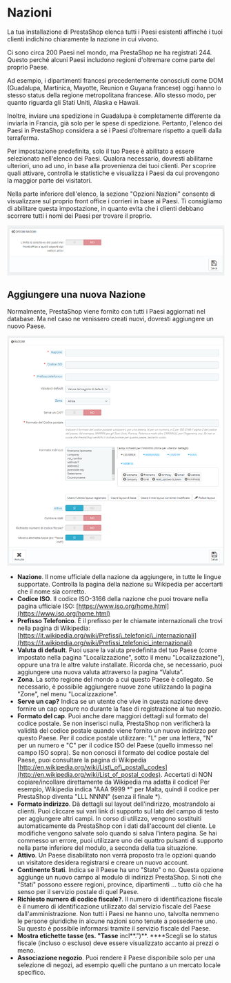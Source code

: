 # Nazioni

La tua installazione di PrestaShop elenca tutti i Paesi esistenti affinché i tuoi clienti indichino chiaramente la nazione in cui vivono.

Ci sono circa 200 Paesi nel mondo, ma PrestaShop ne ha registrati 244. Questo perché alcuni Paesi includono regioni d'oltremare come parte del proprio Paese.

Ad esempio, i dipartimenti francesi precedentemente conosciuti come DOM \(Guadalupa, Martinica, Mayotte, Reunion e Guyana francese\) oggi hanno lo stesso status della regione metropolitana francese. Allo stesso modo, per quanto riguarda gli Stati Uniti, Alaska e Hawaii.

Inoltre, inviare una spedizione in Guadalupa è completamente differente da inviarla in Francia, già solo per le spese di spedizione. Pertanto, l'elenco dei Paesi in PrestaShop considera a sé i Paesi d’oltremare rispetto a quelli dalla terraferma.

Per impostazione predefinita, solo il tuo Paese è abilitato a essere selezionato nell'elenco dei Paesi. Qualora necessario, dovresti abilitarne ulteriori, uno ad uno, in base alla provenienza dei tuoi clienti. Per scoprire quali attivare, controlla le statistiche e visualizza i Paesi da cui provengono la maggior parte dei visitatori.

Nella parte inferiore dell'elenco, la sezione "Opzioni Nazioni" consente di visualizzare sul proprio front office i corrieri in base ai Paesi. Ti consigliamo di abilitare questa impostazione, in quanto evita che i clienti debbano scorrere tutti i nomi dei Paesi per trovare il proprio.

![](../../../../.gitbook/assets/54267159.png)

## Aggiungere una nuova Nazione <a id="Nazioni-AggiungereunanuovaNazione"></a>

Normalmente, PrestaShop viene fornito con tutti i Paesi aggiornati nel database. Ma nel caso ne venissero creati nuovi, dovresti aggiungere un nuovo Paese.

![](../../../../.gitbook/assets/54267160.png)

* **Nazione**. Il nome ufficiale della nazione da aggiungere, in tutte le lingue supportate. Controlla la pagina della nazione su Wikipedia per accertarti che il nome sia corretto. 
* **Codice ISO**. Il codice ISO-3166 della nazione che puoi trovare nella pagina ufficiale ISO: [https://www.iso.org/home.html](https://www.iso.org/home.html)
* **Prefisso Telefonico**. È il prefisso per le chiamate internazionali che trovi nella pagina di Wikipedia: [https://it.wikipedia.org/wiki/Prefissi\_telefonici\_internazionali](https://it.wikipedia.org/wiki/Prefissi_telefonici_internazionali)
* **Valuta di default**. Puoi usare la valuta predefinita del tuo Paese \(come impostato nella pagina "Localizzazione", sotto il menu "Localizzazione"\), oppure una tra le altre valute installate. Ricorda che, se necessario, puoi aggiungere una nuova valuta attraverso la pagina “Valuta”.
* **Zona**. La sotto regione del mondo a cui questo Paese è collegato. Se necessario, è possibile aggiungere nuove zone utilizzando la pagina "Zone", nel menu "Localizzazione".
* **Serve un cap?** Indica se un utente che vive in questa nazione deve fornire un cap oppure no durante la fase di registrazione al tuo negozio. 
* **Formato del cap**. Puoi anche dare maggiori dettagli sul formato del codice postale. Se non inserisci nulla, PrestaShop non verificherà la validità del codice postale quando viene fornito un nuovo indirizzo per questo Paese. Per il codice postale utilizzare: "L" per una lettera, "N" per un numero e "C" per il codice ISO del Paese \(quello immesso nel campo ISO sopra\). Se non conosci il formato del codice postale del Paese, puoi consultare la pagina di Wikipedia [http://en.wikipedia.org/wiki/List\_of\_postal\_codes](http://en.wikipedia.org/wiki/List_of_postal_codes). Accertati di NON copiare/incollare direttamente da Wikipedia ma adatta il codice! Per esempio, Wikipedia indica "AAA 9999 \*" per Malta, quindi il codice per PrestaShop diventa "LLL NNNN" \(senza il finale \*\).
* **Formato indirizzo**. Dà dettagli sul layout dell'indirizzo, mostrandolo ai clienti. Puoi cliccare sui vari link di supporto sul lato del campo di testo per aggiungere altri campi. In corso di utilizzo, vengono sostituiti automaticamente da PrestaShop con i dati dall'account del cliente. Le modifiche vengono salvate solo quando si salva l'intera pagina. Se hai commesso un errore, puoi utilizzare uno dei quattro pulsanti di supporto nella parte inferiore del modulo, a seconda della tua situazione.
* **Attivo**. Un Paese disabilitato non verrà proposto tra le opzioni quando un visitatore desidera registrarsi e creare un nuovo account.
* **Continente Stati**. Indica se il Paese ha uno "Stato" o no. Questa opzione aggiunge un nuovo campo al modulo di indirizzi PrestaShop. Si noti che "Stati" possono essere regioni, province, dipartimenti ... tutto ciò che ha senso per il servizio postale di quel Paese.
* **Richiesto numero di codice fiscale?**. Il numero di identificazione fiscale è il numero di identificazione utilizzato dal servizio fiscale del Paese dall'amministrazione. Non tutti i Paesi ne hanno uno, talvolta nemmeno le persone giuridiche in alcune nazioni sono tenute a possederne uno. Su questo è possibile informarsi tramite il servizio fiscale del Paese.
* **Mostra etichette tasse \(es. "Tasse** incl**."\)**. ****Scegli se lo status fiscale \(incluso o escluso\) deve essere visualizzato accanto ai prezzi o meno.
* **Associazione negozio**. Puoi rendere il Paese disponibile solo per una selezione di negozi, ad esempio quelli che puntano a un mercato locale specifico.

